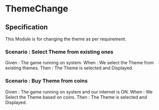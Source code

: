 # ThemeChange

## Specification

This Module is for changing the theme as per requirement.

### Scenario : Select Theme from existing ones

Given : The game running on system.
When : We select the Theme from existing themes.
Then : The Theme is selected and Displayed.

### Scenario : Buy Theme from coins

Given : The game running on system and our internet is ON.
When : We Select the Theme based on coins.
Then : The Theme is selected and Displayed.
